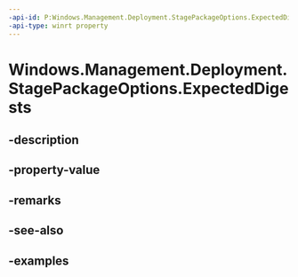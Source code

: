 ```yaml
---
-api-id: P:Windows.Management.Deployment.StagePackageOptions.ExpectedDigests
-api-type: winrt property
---
```


# Windows.Management.Deployment.StagePackageOptions.ExpectedDigests

<!--
public System.Collections.Generic.IDictionary<System.Uri,string> ExpectedDigests { get; }
-->


## -description

## -property-value

## -remarks

## -see-also

## -examples


